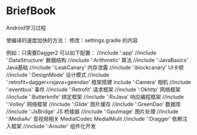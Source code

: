 # BriefBook
Android学习过程

使编译的速度加快的方法：
修改：settings.gradle 的内容

例如：只需要Dagger2 可以如下配置：
//include ':app'
//include ':DataStructure' 数据结构
//include ':Arithmetic'   算法
//include ':JavaBasics'   Java基础
//include ':LeakCanary'   内存泄露
//include ':blockcanary'  UI卡顿
//include ':DesignMode'   设计模式
//include ':retrofit+dagger+rxjava+geendao'  框架搭建
  include ':Camera'      相机
//include ':eventbus'    事件
//include ':Retrofit'    请求框架
//include ':Okhttp'       网络框架
//include ':Butterknife'  绑定框架
//include ':RxJava'       响应编程框架
//include ':Volley'       网络框架
//include ':Glide'        图片缓存
//include ':GreenDao'     数据库
//include ':JsBridge'     JS 桥接器
//include ':GpuImage'     图片处理
//include ':MediaAv'      音视频相关 MedialCodec  MedialMulit
//include ':Dragger'      依赖注入框架
//include ':Arouter'      组件化开发

